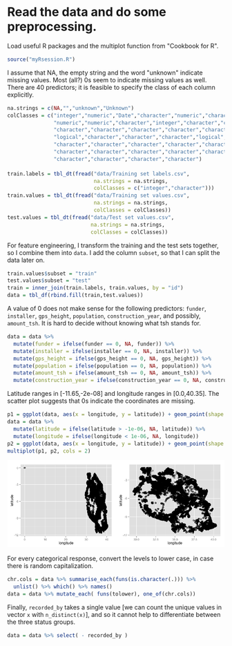 # Read the data and do some preprocessing.



Load useful R packages and the multiplot function from "Cookbook for R".


```r
source("myRsession.R")
```

I assume that NA, the empty string and the word "unknown" indicate missing values. Most (all?) 0s seem to indicate missing values as well. There are 40 predictors; it is feasible to specify the class of each column explicitly.


```r
na.strings = c(NA,"","unknown","Unknown")
colClasses = c("integer","numeric","Date","character","numeric","character",
               "numeric","numeric","character","integer","character","character",
               "character","character","character","character","character","numeric",
               "logical","character","character","character","logical","integer",
               "character","character","character","character","character","character",
               "character","character","character","character","character","character",
               "character","character","character","character")

train.labels = tbl_dt(fread("data/Training set labels.csv",
                            na.strings = na.strings,
                            colClasses = c("integer","character")))
train.values = tbl_dt(fread("data/Training set values.csv",
                            na.strings = na.strings,
                            colClasses = colClasses))
test.values = tbl_dt(fread("data/Test set values.csv",
                           na.strings = na.strings,
                           colClasses = colClasses))
```

For feature engineering, I transform the training and the test sets together, so I combine them into `data`. I add the column `subset`, so that I can split the data later on.


```r
train.values$subset = "train"
test.values$subset = "test"
train = inner_join(train.labels, train.values, by = "id")
data = tbl_df(rbind.fill(train,test.values))
```

A value of 0 does not make sense for the following predictors: `funder`, `installer`, `gps_height`, `population`, `construction_year`, and possibly, `amount_tsh`. It is hard to decide without knowing what tsh stands for.


```r
data = data %>%
  mutate(funder = ifelse(funder == 0, NA, funder)) %>%
  mutate(installer = ifelse(installer == 0, NA, installer)) %>%
  mutate(gps_height = ifelse(gps_height == 0, NA, gps_height)) %>%
  mutate(population = ifelse(population == 0, NA, population)) %>%
  mutate(amount_tsh = ifelse(amount_tsh == 0, NA, amount_tsh)) %>%
  mutate(construction_year = ifelse(construction_year == 0, NA, construction_year))
```

Latitude ranges in [-11.65,-2e-08] and longitude ranges in [0.0,40.35]. The scatter plot suggests that 0s indicate the coordinates are missing.


```r
p1 = ggplot(data, aes(x = longitude, y = latitude)) + geom_point(shape = 1)
data = data %>%
  mutate(latitude = ifelse(latitude > -1e-06, NA, latitude)) %>%
  mutate(longitude = ifelse(longitude < 1e-06, NA, longitude))
p2 = ggplot(data, aes(x = longitude, y = latitude)) + geom_point(shape = 1)
multiplot(p1, p2, cols = 2)
```

![The points (0,0) look like missing values.](Figures/initial_coord_map-1.png) 

For every categorical response, convert the levels to lower case, in case there is random capitalization.


```r
chr.cols = data %>% summarise_each(funs(is.character(.))) %>%
  unlist() %>% which() %>% names()
data = data %>% mutate_each( funs(tolower), one_of(chr.cols))
```

Finally, `recorded_by` takes a single value [we can count the unique values in vector `x` with `n_distinct(x)`], and so it cannot help to differentiate between the three status groups.


```r
data = data %>% select( - recorded_by )
```

